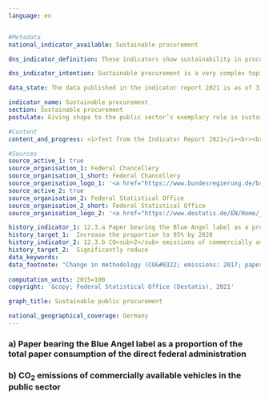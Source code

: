```yaml
---
language: en    


#Metadata    
national_indicator_available: Sustainable procurement    

dns_indicator_definition: These indicators show sustainability in procurement through the examples of paper and the CO<sub>2</sub> emissions of motor vehicles. Each is depicted as an index using 2015 as its base year.<br><br>Indicator 12.3.a measures what proportion of total paper procured for the direct federal administration is certified with the Blue Angel ecolabel.<br><br>Indicator 12.3.b shows the CO<sub>2</sub> emissions of publicly owned vehicles in relation to the distances they travel.    

dns_indicator_intention: Sustainable procurement is a very complex topic. Product-specific indicators are examined here as examples. While the proportion of paper bearing the Blue Angel ecolabel is supposed to reach 95% of the direct federal administration’s total paper use by 2020, the ratio of CO<sub>2</sub> emissions to distance travelled is supposed to continue sinking. The public sector accounts for a considerable share of demand for products and services. It is therefore aimed that establishing sustainable development as a guiding principle of public procurement and reinforcing sustainability criteria within public procurement will serve as a lever to increase provision of sustainable products. The German Government’s aim is to strengthen sustainability across public procurement generally.    

data_state: The data published in the indicator report 2021 is as of 31.12.2020. The data shown on the DNS-Online-Platform is updated regularly, so that more current data may be available online than published in the indicator report 2021.    

indicator_name: Sustainable procurement    
section: Sustainable procurement    
postulate: Giving shape to the public sector’s exemplary role in sustainable procurement    

#Content    
content_and_progress: <i>Text from the Indicator Report 2021</i><br><br><b><i>Paper with Blue Angel certification as a proportion of the direct federal administration’s total paper consumption</i></b><br><br>The data used to calculate the proportion of Blue Angel-certified paper in the direct federal administration’s total paper consumption are collated through the monitoring of the Programme of Sustainability Measures being conducted by the Federal Chancellery and supported by the Centre of Excellence for Sustainable Procurement at the Procurement Office of the Federal Ministry of the Interior. The Blue Angel is an ecolabel for environmentally friendly products and services. When awarded to paper, it means that 100% of the paper fibres were recovered from wastepaper and that no harmful chemicals or bleaching agents were used in the production process.<br><br>According to the preliminary data, the proportion of Blue Angel-certified paper rose by around 104% between 2015 and 2019. In 2015, 45% of all the paper used by the direct federal administration bore the Blue Angel label; that figure had risen to 92% by 2019. This equates to an increase of 104.1% (or an index value of 204.1). The indicator is thus in line with the target set in the Programme of Sustainability Measures to raise the use of paper with the Blue Angel label to 95% by 2020. Total paper consumption, after rising by 11.5% to 993.4 million sheets of paper in 2016, shrank again in 2019, according to the (provisional) data, resulting in a 13.6% reduction in total paper consumption between 2015 and 2019.<br><br>When comparing the data over time, it should be noted that there was a change in methodology in 2018 regarding the definition of paper. Since the 2018 reporting year, only non-coloured A4-sized printer and copier paper has been included in the data. The reduction in total paper use can in part be traced to this methodological change.<br><br>More generally, it should be noted that the use of Blue Angel-certified paper has limited relevance in terms of sustainable procurement overall, as paper accounts for a small proportion of the total financial volumes involved in procurement for the public sector.<br><br><b><i>CO<sub>2</sub> emissions of motor vehicles Of the public sector milage</i></b><br><br>The data on publicly owned vehicles are provided by the environmental economic accounts compiled by the Federal Statistical Office using the TREMOD (Transport Emissions Estimation Model) database at the Institute for Energy and Environmental Research. The public sector comprises the federal government, the Länder and municipalities, the police, the Federal Border Police and the fire services.<br><br>Because of the small number of data points and a methodological change affecting the TREMOD database in 2016, it is not possible to assess the trend. The definitions of vehicles have been modified, which is reflected in the data on vehicle fleets. There have also been alterations in the outcomes for distance travelled, energy consumed and emissions in the environmental economic accounts.<br><br>If, instead of looking at publicly owned vehicles, one focuses on vehicles owned by the direct federal administration, average CO<sub>2</sub> emissions amounted to 203.3 grams per kilometre travelled in 2019. There was a methodological change in the statistics of the Federal Environment Agency as well.<br><br>The direct federal administration encompasses federal government’s own central and subordinate authorities, which are legally dependent. The data on CO<sub>2</sub> emissions per kilometre travelled for vehicles owned by the direct federal administration are provided by Federal Environment Agency. <br><br>As for the data on publicly owned vehicles, the direct federal administration figures count all passenger vehicles weighing up to 3.5 tonnes but not light commercial vehicles within that class. Between 2015 and 2017, the proportion of vehicles newly acquired for the direct federal administration that produced emissions lower than 50 grams per kilometre rose from 2.6% to 4.1% of all newly purchased vehicles. That share fell back to 3.3% in 2018. The provisional data show it falling further in 2019, to 2.4%.<br><br>The indicator under consideration here relates only to the environmental aspect of sustainability. Moreover, it only covers the CO<sub>2</sub> emissions released during the vehicles’ operation. Looking at their entire life-cycle costs, there are more greenhouse-gas emissions, occurring during the processes of manufacturing and waste disposal, which would have to be taken into account for a conclusive indicator. In addition, the sustainability of electric vehicles depends on whether the electricity powering them comes from conventional or renewable sources.    

#Sources    
source_active_1: true
source_organisation_1: Federal Chancellery
source_organisation_1_short: Federal Chancellery
source_organisation_logo_1: '<a href="https://www.bundesregierung.de/breg-en/federal-government"><img src="https://g205sdgs.github.io/sdg-indicators/public/LogosEn/bkamt.png" alt=" Federal Chancellery" title="Click here to visit the homepage of the organization" style="border: transparent"/></a>'
source_active_2: true
source_organisation_2: Federal Statistical Office
source_organisation_2_short: Federal Statistical Office
source_organisation_logo_2: '<a href="https://www.destatis.de/EN/Home/_node.html"><img src="https://g205sdgs.github.io/sdg-indicators/public/LogosEn/destatis.png" alt=" Federal Statistical Office" title="Click here to visit the homepage of the organization" style="border: transparent"/></a>'    

history_indicator_1: 12.3.a Paper bearing the Blue Angel label as a proportion of the total paper consumption of the direct federal administration                    
history_target_1:  Increase the proportion to 95% by 2020
history_indicator_2: 12.3.b CO<sub>2</sub> emissions of commercially available vehicles in the public sector                    
history_target_2:  Significantly reduce    
data_keywords:    
data_footnote: "Change in methodology (CO&#8322; emissions: 2017; paper use: 2018) – data not directly comparable  Provisional data for 2019 recycled and total paper use."    
    
computation_units: 2015=100    
copyright: '&copy; Federal Statistical Office (Destatis), 2021'    

graph_title: Sustainable public procurement    

national_geographical_coverage: Germany    
---    
```

<div>
  <div class="my-header">
    <h3>a) Paper bearing the Blue Angel label as a proportion of the total paper consumption of the direct federal administration
    </h3>
  </div>
<div>
  <div class="my-header">
    <h3>b) CO<sub>2</sub> emissions of commercially available vehicles in the public sector
    </h3>
  </div>